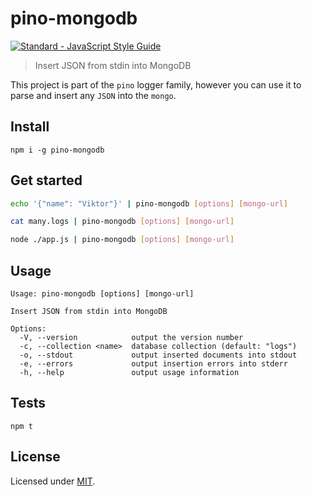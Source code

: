 # pino-mongodb

[![Standard - JavaScript Style Guide](https://cdn.rawgit.com/feross/standard/master/badge.svg)](https://github.com/feross/standard)

> Insert JSON from stdin into MongoDB

This project is part of the `pino` logger family, however you can use it to parse and insert any
`JSON` into the `mongo`.

## Install

```
npm i -g pino-mongodb
```

## Get started

```bash
echo '{"name": "Viktor"}' | pino-mongodb [options] [mongo-url]
```

```bash
cat many.logs | pino-mongodb [options] [mongo-url]
```

```bash
node ./app.js | pino-mongodb [options] [mongo-url]
```

## Usage

```
Usage: pino-mongodb [options] [mongo-url]

Insert JSON from stdin into MongoDB

Options:
  -V, --version            output the version number
  -c, --collection <name>  database collection (default: "logs")
  -o, --stdout             output inserted documents into stdout
  -e, --errors             output insertion errors into stderr
  -h, --help               output usage information
```

## Tests

```
npm t
```

## License

Licensed under [MIT](./LICENSE).

